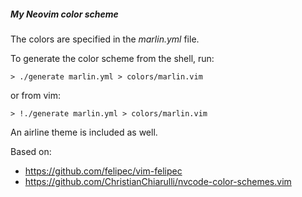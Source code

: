 ##### My Neovim color scheme

The colors are specified in the *marlin.yml* file.

To generate the color scheme from the shell, run:
```
> ./generate marlin.yml > colors/marlin.vim
```
or from vim:
```
> !./generate marlin.yml > colors/marlin.vim
```

An airline theme is included as well.

Based on:
- https://github.com/felipec/vim-felipec
- https://github.com/ChristianChiarulli/nvcode-color-schemes.vim
